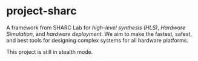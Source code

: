# project-sharc

A framework from SHARC Lab for *high-level synthesis (HLS)*, *Hardware Simulation*, and *hardware deployment*. We aim to make the fastest, safest, and best tools for designing complex systems for all hardware platforms.

This project is still in stealth mode.
